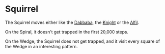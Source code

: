 # Squirrel

The Squirrel moves either like the [Dabbaba](dabbaba.html), 
the [Knight](knight.html) or the [Alfil](alfil.html).

On the Spiral, it doesn't get trapped in the first 20,000 steps.

On the Wedge, the Squirrel does not get trapped, and it visit every
square of the Wedge in an interesting pattern.
